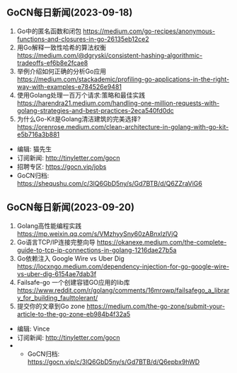 ## GoCN每日新闻(2023-09-18)

1. Go中的匿名函数和闭包 https://medium.com/go-recipes/anonymous-functions-and-closures-in-go-26135eb12ce2
2. 用Go解释一致性哈希的算法权衡 https://medium.com/@dgryski/consistent-hashing-algorithmic-tradeoffs-ef6b8e2fcae8
3. 举例介绍如何正确的分析Go应用 https://medium.com/stackademic/profiling-go-applications-in-the-right-way-with-examples-e784526e9481 
4. 使用Golang处理一百万个请求:策略和最佳实践 https://harendra21.medium.com/handling-one-million-requests-with-golang-strategies-and-best-practices-2eca540fd0dc
5. 为什么Go-Kit是Golang清洁建筑的完美选择? https://orenrose.medium.com/clean-architecture-in-golang-with-go-kit-e5b716a3b881

* 编辑: 猫先生
* 订阅新闻: http://tinyletter.com/gocn
* 招聘专区: https://gocn.vip/jobs
* GoCN归档: https://shequshu.com/c/3lQ6GbD5ny/s/Gd7BTB/d/Q6ZZraViG6

## GoCN每日新闻(2023-09-20)

1. Golang高性能编程实践 https://mp.weixin.qq.com/s/VMzhyySny60zABnxlzlVjQ
2. Go语言TCP/IP连接完整向导 https://okanexe.medium.com/the-complete-guide-to-tcp-ip-connections-in-golang-1216dae27b5a
3. Go依赖注入 Google Wire vs Uber Dig https://locxngo.medium.com/dependency-injection-for-go-google-wire-vs-uber-dig-6154ae7dab3f
4. Failsafe-go 一个创建容错GO应用的lib库 https://www.reddit.com/r/golang/comments/16mrowp/failsafego_a_library_for_building_faulttolerant/
5. 提交你的文章到Go zone https://medium.com/the-go-zone/submit-your-article-to-the-go-zone-eb984b4f32a5

* 编辑: Vince
* 订阅新闻: http://tinyletter.com/gocn
* * GoCN归档: https://gocn.vip/c/3lQ6GbD5ny/s/Gd7BTB/d/Q6epbx9hWD
